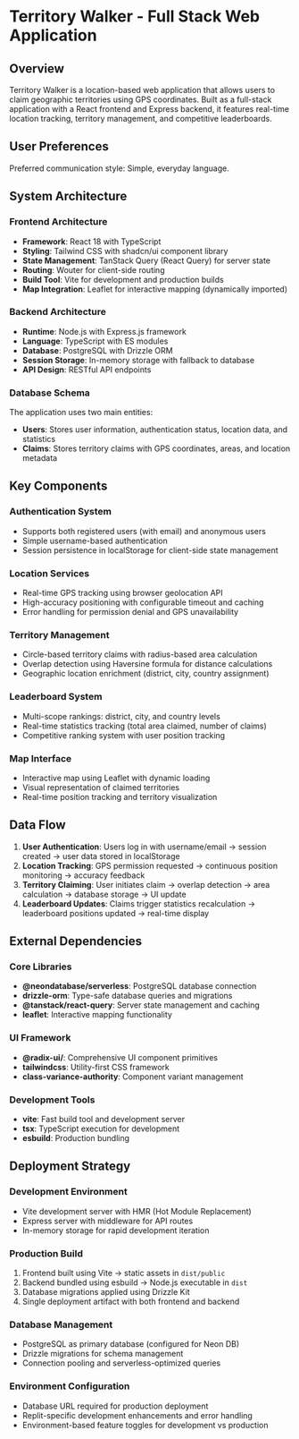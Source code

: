 # Territory Walker - Full Stack Web Application

## Overview

Territory Walker is a location-based web application that allows users to claim geographic territories using GPS coordinates. Built as a full-stack application with a React frontend and Express backend, it features real-time location tracking, territory management, and competitive leaderboards.

## User Preferences

Preferred communication style: Simple, everyday language.

## System Architecture

### Frontend Architecture
- **Framework**: React 18 with TypeScript
- **Styling**: Tailwind CSS with shadcn/ui component library
- **State Management**: TanStack Query (React Query) for server state
- **Routing**: Wouter for client-side routing
- **Build Tool**: Vite for development and production builds
- **Map Integration**: Leaflet for interactive mapping (dynamically imported)

### Backend Architecture
- **Runtime**: Node.js with Express.js framework
- **Language**: TypeScript with ES modules
- **Database**: PostgreSQL with Drizzle ORM
- **Session Storage**: In-memory storage with fallback to database
- **API Design**: RESTful API endpoints

### Database Schema
The application uses two main entities:
- **Users**: Stores user information, authentication status, location data, and statistics
- **Claims**: Stores territory claims with GPS coordinates, areas, and location metadata

## Key Components

### Authentication System
- Supports both registered users (with email) and anonymous users
- Simple username-based authentication
- Session persistence in localStorage for client-side state management

### Location Services
- Real-time GPS tracking using browser geolocation API
- High-accuracy positioning with configurable timeout and caching
- Error handling for permission denial and GPS unavailability

### Territory Management
- Circle-based territory claims with radius-based area calculation
- Overlap detection using Haversine formula for distance calculations
- Geographic location enrichment (district, city, country assignment)

### Leaderboard System
- Multi-scope rankings: district, city, and country levels
- Real-time statistics tracking (total area claimed, number of claims)
- Competitive ranking system with user position tracking

### Map Interface
- Interactive map using Leaflet with dynamic loading
- Visual representation of claimed territories
- Real-time position tracking and territory visualization

## Data Flow

1. **User Authentication**: Users log in with username/email → session created → user data stored in localStorage
2. **Location Tracking**: GPS permission requested → continuous position monitoring → accuracy feedback
3. **Territory Claiming**: User initiates claim → overlap detection → area calculation → database storage → UI update
4. **Leaderboard Updates**: Claims trigger statistics recalculation → leaderboard positions updated → real-time display

## External Dependencies

### Core Libraries
- **@neondatabase/serverless**: PostgreSQL database connection
- **drizzle-orm**: Type-safe database queries and migrations
- **@tanstack/react-query**: Server state management and caching
- **leaflet**: Interactive mapping functionality

### UI Framework
- **@radix-ui/**: Comprehensive UI component primitives
- **tailwindcss**: Utility-first CSS framework
- **class-variance-authority**: Component variant management

### Development Tools
- **vite**: Fast build tool and development server
- **tsx**: TypeScript execution for development
- **esbuild**: Production bundling

## Deployment Strategy

### Development Environment
- Vite development server with HMR (Hot Module Replacement)
- Express server with middleware for API routes
- In-memory storage for rapid development iteration

### Production Build
1. Frontend built using Vite → static assets in `dist/public`
2. Backend bundled using esbuild → Node.js executable in `dist`
3. Database migrations applied using Drizzle Kit
4. Single deployment artifact with both frontend and backend

### Database Management
- PostgreSQL as primary database (configured for Neon DB)
- Drizzle migrations for schema management
- Connection pooling and serverless-optimized queries

### Environment Configuration
- Database URL required for production deployment
- Replit-specific development enhancements and error handling
- Environment-based feature toggles for development vs production
